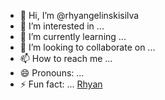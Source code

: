 - 👋 Hi, I’m @rhyangelinskisilva
- 👀 I’m interested in ...
- 🌱 I’m currently learning ...
- 💞️ I’m looking to collaborate on ...
- 📫 How to reach me ...
- 😄 Pronouns: ...
- ⚡ Fun fact: ...
  [Rhyan](https://media1.tenor.com/m/hRiPtsp-m0IAAAAC/the-simpsons-homer-simpson.gif)
<!---
rhyangelinskisilva/rhyangelinskisilva is a ✨ special ✨ repository because its `README.md` (this file) appears on your GitHub profile.
You can click the Preview link to take a look at your changes.
--->
